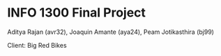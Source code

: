 # INFO 1300 Final Project
Aditya Rajan (avr32), Joaquin Amante (aya24), Peam Jotikasthira (bj99)


Client: Big Red Bikes
